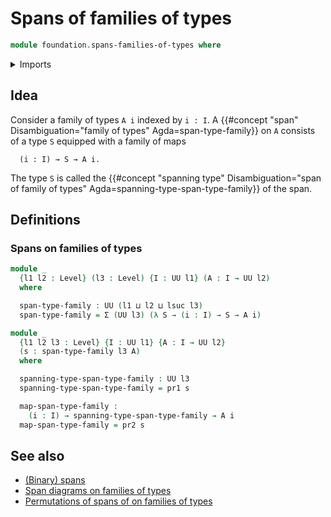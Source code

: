 # Spans of families of types

```agda
module foundation.spans-families-of-types where
```

<details><summary>Imports</summary>

```agda
open import foundation.dependent-pair-types
open import foundation.universe-levels

open import foundation-core.equivalences
open import foundation-core.function-types
```

</details>

## Idea

Consider a family of types `A i` indexed by `i : I`. A
{{#concept "span" Disambiguation="family of types" Agda=span-type-family}} on
`A` consists of a type `S` equipped with a family of maps

```text
  (i : I) → S → A i.
```

The type `S` is called the
{{#concept "spanning type" Disambiguation="span of family of types" Agda=spanning-type-span-type-family}}
of the span.

## Definitions

### Spans on families of types

```agda
module _
  {l1 l2 : Level} (l3 : Level) {I : UU l1} (A : I → UU l2)
  where

  span-type-family : UU (l1 ⊔ l2 ⊔ lsuc l3)
  span-type-family = Σ (UU l3) (λ S → (i : I) → S → A i)

module _
  {l1 l2 l3 : Level} {I : UU l1} {A : I → UU l2}
  (s : span-type-family l3 A)
  where

  spanning-type-span-type-family : UU l3
  spanning-type-span-type-family = pr1 s

  map-span-type-family :
    (i : I) → spanning-type-span-type-family → A i
  map-span-type-family = pr2 s
```

## See also

- [(Binary) spans](foundation.spans.md)
- [Span diagrams on families of types](foundation.span-diagrams-families-of-types.md)
- [Permutations of spans of on families of types](foundation.permutations-spans-families-of-types.md)

